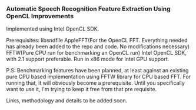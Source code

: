 ### Automatic Speech Recognition Feature Extraction Using OpenCL Improvements

Implemented using Intel OpenCL SDK.

Prerequisites:
	libsndfile
	AppleFFT(For the OpenCL FFT. Everything needed has already been added to the repo and code. No modifications necessary)
	FFTW(Pure CPU run for benchmarking an OpenCL run)
	Intel OpenCL SDK, with 2.1 support preferable. Run in x86 mode for Intel GPU support.


P.S: Benchmarking features have been planned, at least against an existing pure CPU based implementation using FFTW library for CPU based FFT. For running that, it will obviously become a prerequisite. Until you specifically want to use it, I'm trying to keep it free from that pre requisite.

Links, methodology and details to be added soon.